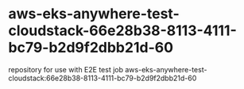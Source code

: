 # aws-eks-anywhere-test-cloudstack-66e28b38-8113-4111-bc79-b2d9f2dbb21d-60
repository for use with E2E test job aws-eks-anywhere-test-cloudstack:66e28b38-8113-4111-bc79-b2d9f2dbb21d-60
